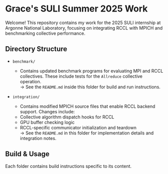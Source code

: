# Grace's SULI Summer 2025 Work

Welcome! This repository contains my work for the 2025 SULI internship at Argonne National Laboratory, focusing on integrating RCCL with MPICH and benchmarking collective performance.

## Directory Structure

- `benchmark/`  
  - Contains updated benchmark programs for evaluating MPI and RCCL collectives. These include tests for the `Allreduce` collective operation.  
→ See the `README.md` inside this folder for build and run instructions.

- `integration/`  
  - Contains modified MPICH source files that enable RCCL backend support. Changes include:
  - Collective algorithm dispatch hooks for RCCL
  - GPU buffer checking logic
  - RCCL-specific communicator initialization and teardown  
→ See the `README.md` in this folder for implementation details and integration notes.


## Build & Usage

Each folder contains build instructions specific to its content.
